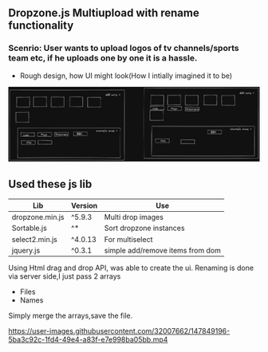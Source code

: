 ## Dropzone.js Multiupload with rename functionality




### Scenrio: User wants to upload logos of tv channels/sports team etc, if he uploads one by one it is a hassle. 

- Rough design, how UI might look(How I intially imagined it to be)


![UI drawn using excalidraw](https://raw.githubusercontent.com/sahilkashyap64/dropzone-sortablejs-multiupload-rename/master/img/UI%20formultiupload%20and%20rename.png)


## Used these js lib
 
| Lib | Version | Use |
| ------ | ------ | --- |
| dropzone.min.js | ^5.9.3 | Multi drop images |
| Sortable.js | ^* | Sort dropzone instances|
| select2.min.js | ^4.0.13 | For multiselect|
| jquery.js | ^0.3.1 | simple add/remove items from dom|

Using Html drag and drop API, was able to create the ui.
Renaming is done via server side,I just pass 2 arrays
- Files
- Names

Simply merge the arrays,save the file.

https://user-images.githubusercontent.com/32007662/147849196-5ba3c92c-1fd4-49e4-a83f-e7e998ba05bb.mp4


